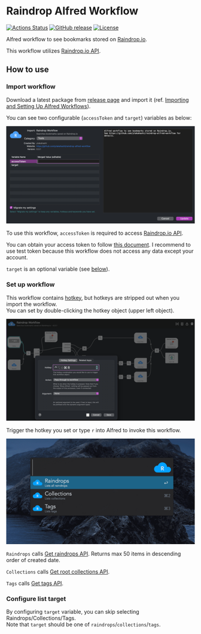 # Raindrop Alfred Workflow

[![Actions Status](https://github.com/ytakahashi/raindrop-alfred-workflow/workflows/Go%20CI/badge.svg)](https://github.com/ytakahashi/raindrop-alfred-workflow/actions)
[![GitHub release](https://img.shields.io/github/release/ytakahashi/raindrop-alfred-workflow.svg)](https://github.com/ytakahashi/raindrop-alfred-workflow/releases/)
[![License](https://img.shields.io/badge/License-Apache%202.0-blue.svg)](https://opensource.org/licenses/Apache-2.0)

Alfred workflow to see bookmarks stored on [Raindrop.io](https://raindrop.io/).

This workflow utilizes [Raindrop.io API](https://developer.raindrop.io).

## How to use

### Import workflow

Download a latest package from [release page](https://github.com/ytakahashi/raindrop-alfred-workflow/releases) and import it (ref. [Importing and Setting Up Alfred Workflows](https://www.alfredapp.com/blog/tips-and-tricks/tutorial-importing-and-setting-up-alfred-workflows/)).

You can see two configurable (`accessToken` and `target`) variables as below:

![import image](./image/import.png)

To use this workflow, `accessToken` is required to access [Raindrop.io API](https://developer.raindrop.io).

You can obtain your access token to follow [this document](https://developer.raindrop.io/v1/authentication/token). I recommend to use test token because this workflow does not access any data except your account.

`target` is an optional variable (see [below](#configure-list-target)).

### Set up workflow

This workflow contains [hotkey](https://www.alfredapp.com/help/workflows/triggers/hotkey), but hotkeys are stripped out when you import the workflow.  
You can set by double-clicking the hotkey object (upper left object).  

![hotkey](./image/hotkey.png)

Trigger the hotkey you set or type `r` into Alfred to invoke this workflow.

![workflow image](./image/workflow_image_1.png)

`Raindrops` calls [Get raindrops API](https://developer.raindrop.io/v1/raindrops/multiple#get-raindrops). Returns max 50 items in descending order of created date.

`Collections` calls [Get root collections API](https://developer.raindrop.io/v1/collections/methods#get-root-collections).

`Tags` calls [Get tags API](https://developer.raindrop.io/v1/tags#get-tags).

### Configure list target

By configuring `target` variable, you can skip selecting Raindrops/Collections/Tags.  
Note that `target` should be one of `raindrops`/`collections`/`tags`.

